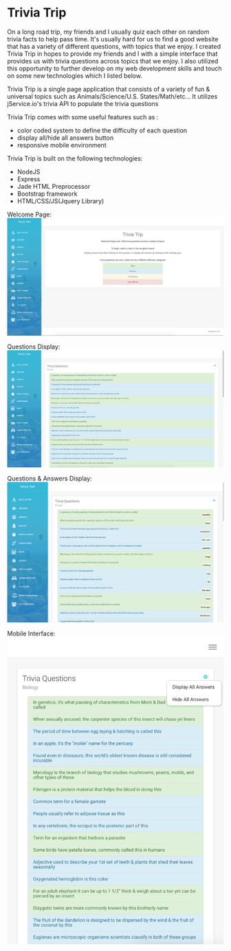 # Trivia Trip

On a long road trip, my friends and I usually quiz each other on random trivia facts to help pass time. It's usually hard for us to find
a good website that has a variety of different questions, with topics that we enjoy. I created Trivia Trip in hopes to provide my friends and I
with a simple interface that provides us with trivia questions across topics that we enjoy. I also utilized this opportunity to further
develop on my web development skills and touch on some new technologies which I listed below.

Trivia Trip is a single page application that consists of a variety of fun & universal topics such as 
Animals/Science/U.S. States/Math/etc... It utilizes jService.io's trivia API to populate the trivia questions

Trivia Trip comes with some useful features such as :
- color coded system to define the difficulty of each question
- display all/hide all answers button
- responsive mobile environment
  
Trivia Trip is built on the following technologies:
- NodeJS
- Express
- Jade HTML Preprocessor
- Bootstrap framework
- HTML/CSS/JS(Jquery Library)
  
Welcome Page:   
![alt tag](https://github.com/h6pham8/Trivia-Trip/blob/master/public/images/welcomepage.png)

Questions Display:
![alt tag](https://github.com/h6pham8/Trivia-Trip/blob/master/public/images/triviapage1.png)

Questions & Answers Display:
![alt tag](https://github.com/h6pham8/Trivia-Trip/blob/master/public/images/triviapage2.png)

Mobile Interface:
![alt tag](https://github.com/h6pham8/Trivia-Trip/blob/master/public/images/mobileinterface.png)
